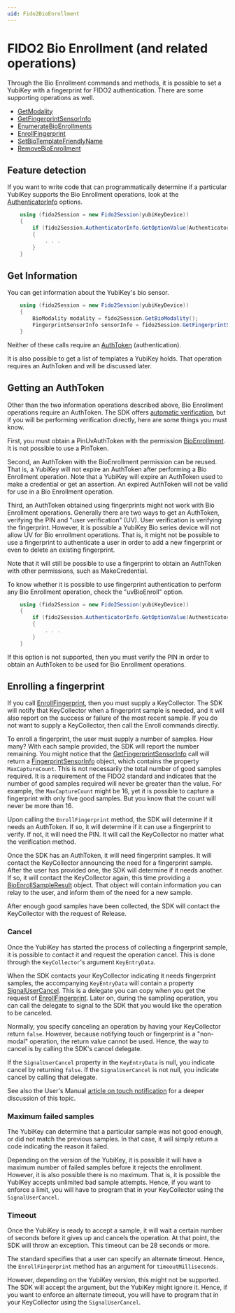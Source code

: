 ```yaml
---
uid: Fido2BioEnrollment
---
```


<!-- Copyright 2023 Yubico AB

Licensed under the Apache License, Version 2.0 (the "License");
you may not use this file except in compliance with the License.
You may obtain a copy of the License at

    http://www.apache.org/licenses/LICENSE-2.0

Unless required by applicable law or agreed to in writing, software
distributed under the License is distributed on an "AS IS" BASIS,
WITHOUT WARRANTIES OR CONDITIONS OF ANY KIND, either express or implied.
See the License for the specific language governing permissions and
limitations under the License. -->

# FIDO2 Bio Enrollment (and related operations)

Through the Bio Enrollment commands and methods, it is possible to set a YubiKey with a
fingerprint for FIDO2 authentication. There are some supporting operations as well.

* [GetModality](xref:Yubico.YubiKey.Fido2.Fido2Session.GetBioModality)
* [GetFingerprintSensorInfo](xref:Yubico.YubiKey.Fido2.Fido2Session.GetFingerprintSensorInfo)
* [EnumerateBioEnrollments](xref:Yubico.YubiKey.Fido2.Fido2Session.EnumerateBioEnrollments)
* [EnrollFingerprint](xref:Yubico.YubiKey.Fido2.Fido2Session.EnrollFingerprint%2a)
* [SetBioTemplateFriendlyName](xref:Yubico.YubiKey.Fido2.Fido2Session.SetBioTemplateFriendlyName%2a)
* [RemoveBioEnrollment](xref:Yubico.YubiKey.Fido2.Fido2Session.TryRemoveBioTemplate%2a)

## Feature detection

If you want to write code that can programmatically determine if a particular YubiKey
supports the Bio Enrollment operations, look at the
[AuthenticatorInfo](xref:Yubico.YubiKey.Fido2.AuthenticatorInfo) options.

```C#
    using (fido2Session = new Fido2Session(yubiKeyDevice))
    {
        if (fido2Session.AuthenticatorInfo.GetOptionValue(AuthenticatorOptions.bioEnroll) == OptionValue.True)
        {
            . . .
        }
    }
```

## Get Information

You can get information about the YubiKey's bio sensor.

```C#
    using (fido2Session = new Fido2Session(yubiKeyDevice))
    {
        BioModality modality = fido2Session.GetBioModality();
        FingerprintSensorInfo sensorInfo = fido2Session.GetFingerprintSensorInfo();
    }
```

Neither of these calls require an [AuthToken](fido2-auth-tokens.md) (authentication).

It is also possible to get a list of templates a YubiKey holds. That operation requires an
AuthToken and will be discussed later.

## Getting an AuthToken

Other than the two information operations described above, Bio Enrollment operations
require an AuthToken. The SDK offers [automatic verification](fido2-auth-tokens.md),
but if you will be performing verification directly, here are some things you must
know.

First, you must obtain a PinUvAuthToken with the permission
[BioEnrollment](xref:Yubico.YubiKey.Fido2.Commands.PinUvAuthTokenPermissions.BioEnrollment).
It is not possible to use a PinToken.

Second, an AuthToken with the BioEnrollment permission can be reused. That is, a YubiKey
will not expire an AuthToken after performing a Bio Enrollment operation. Note that a
YubiKey will expire an AuthToken used to make a credential or get an assertion. An expired
AuthToken will not be valid for use in a Bio Enrollment operation.

Third, an AuthToken obtained using fingerprints might not work with Bio Enrollment
operations. Generally there are two ways to get an AuthToken, verifying the PIN and "user
verification" (UV). User verification is verifying the fingerprint. However, it is
possible a YubiKey Bio series device will not allow UV for Bio enrollment operations. That
is, it might not be possible to use a fingerprint to authenticate a user in order to add a
new fingerprint or even to delete an existing fingerprint.

Note that it will still be possible to use a fingerprint to obtain an AuthToken with other
permissions, such as MakeCredential.

To know whether it is possible to use fingerprint authentication to perform any Bio
Enrollment operation, check the "uvBioEnroll" option.

```C#
    using (fido2Session = new Fido2Session(yubiKeyDevice))
    {
        if (fido2Session.AuthenticatorInfo.GetOptionValue(AuthenticatorOptions.uvBioEnroll) == OptionValue.True)
        {
            . . .
        }
    }
```

If this option is not supported, then you must verify the PIN in order to obtain an
AuthToken to be used for Bio Enrollment operations.

## Enrolling a fingerprint

If you call [EnrollFingerprint](xref:Yubico.YubiKey.Fido2.Fido2Session.EnrollFingerprint%2a),
then you must supply a KeyCollector. The SDK will notify that KeyCollector when a
fingerprint sample is needed, and it will also report on the success or failure of the
most recent sample. If you do not want to supply a KeyCollector, then call the Enroll
commands directly.

To enroll a fingerprint, the user must supply a number of samples. How many? With each
sample provided, the SDK will report the number remaining. You might notice that the
[GetFingerprintSensorInfo](xref:Yubico.YubiKey.Fido2.Fido2Session.GetFingerprintSensorInfo)
call will return a
[FingerprintSensorInfo](xref:Yubico.YubiKey.Fido2.FingerprintSensorInfo) object, which
contains the property `MaxCaptureCount`. This is not necessarily the total number of good
samples required. It is a requirement of the FIDO2 standard and indicates that the number
of good samples required will never be greater than the value. For example, the
`MaxCaptureCount` might be 16, yet it is possible to capture a fingerprint with only five
good samples. But you know that the count will never be more than 16.

Upon calling the `EnrollFingerprint` method, the SDK will determine if it needs an
AuthToken. If so, it will determine if it can use a fingerprint to verify. If not, it will
need the PIN. It will call the KeyCollector no matter what the verification method.

Once the SDK has an AuthToken, it will need fingerprint samples. It will contact the
KeyCollector announcing the need for a fingerprint sample. After the user has provided
one, the SDK will determine if it needs another. If so, it will contact the KeyCollector
again, this time providing a
[BioEnrollSampleResult](xref:Yubico.YubiKey.BioEnrollSampleResult) object. That object
will contain information you can relay to the user, and inform them of the need for a
new sample.

After enough good samples have been collected, the SDK will contact the KeyCollector with
the request of Release.

### Cancel

Once the YubiKey has started the process of collecting a fingerprint sample, it is
possible to contact it and request the operation cancel. This is done through the
`KeyCollector`'s argument `KeyEntryData`.

When the SDK contacts your KeyCollector indicating it needs fingerprint samples, the
accompanying `KeyEntryData` will contain a property
[SignalUserCancel](xref:Yubico.YubiKey.KeyEntryData.SignalUserCancel). This is a
delegate you can copy when you get the request of
[EnrollFingerprint](xref:Yubico.YubiKey.KeyEntryRequest.EnrollFingerprint). Later on,
during the sampling operation, you can call the delegate to signal to the SDK that you
would like the operation to be canceled.

Normally, you specify canceling an operation by having your KeyCollector return `false`.
However, because notifying touch or fingerprint is a "non-modal" operation, the return
value cannot be used. Hence, the way to cancel is by calling the SDK's cancel delegate.

If the `SignalUserCancel` property in the `KeyEntryData` is null, you indicate cancel by
returning `false`. If the `SignalUserCancel` is not null, you indicate cancel by calling
that delegate.

See also the User's Manual
[article on touch notification](../sdk-programming-guide/key-collector-touch.md) for a
deeper discussion of this topic.

### Maximum failed samples

The YubiKey can determine that a particular sample was not good enough, or did not match
the previous samples. In that case, it will simply return a code indicating the reason it
failed.

Depending on the version of the YubiKey, it is possible it will have a maximum number of
failed samples before it rejects the enrollment. However, it is also possible there is no
maximum. That is, it is possible the YubiKey accepts unlimited bad sample attempts. Hence,
if you want to enforce a limit, you will have to program that in your KeyCollector using
the `SignalUserCancel`.

### Timeout

Once the YubiKey is ready to accept a sample, it will wait a certain number of seconds
before it gives up and cancels the operation. At that point, the SDK will throw an
exception. This timeout can be 28 seconds or more.

The standard specifies that a user can specify an alternate timeout. Hence, the
`EnrollFingerprint` method has an argument for `timeoutMilliseconds`.

However, depending on the YubiKey version, this might not be supported. The SDK will
accept the argument, but the YubiKey might ignore it. Hence, if you want to enforce an
alternate timeout, you will have to program that in your KeyCollector using the
`SignalUserCancel`.

